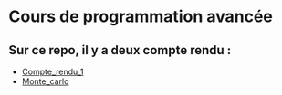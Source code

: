 # Cours de programmation avancée

## Sur ce repo, il y a deux compte rendu : 
* [Compte_rendu_1](Compte_rendu_1.md)
* [Monte_carlo](Monte_carlo.md)